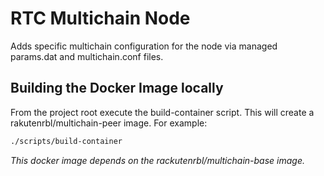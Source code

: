 # RTC Multichain Node

Adds specific multichain configuration for the node via managed params.dat and multichain.conf files.


## Building the Docker Image locally

From the project root execute the build-container script.  This will create a rakutenrbl/multichain-peer image.  For example:

````bash
./scripts/build-container

````

*This docker image depends on the rackutenrbl/multichain-base image.*
